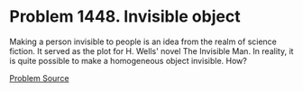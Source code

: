 # Problem 1448. Invisible object

Making a person invisible to people is an idea from the realm of science fiction. It served as the plot for H. Wells' novel The Invisible Man. In reality, it is quite possible to make a homogeneous object invisible. How?

[Problem Source](https://www.trizland.ru/tasks/6219/)